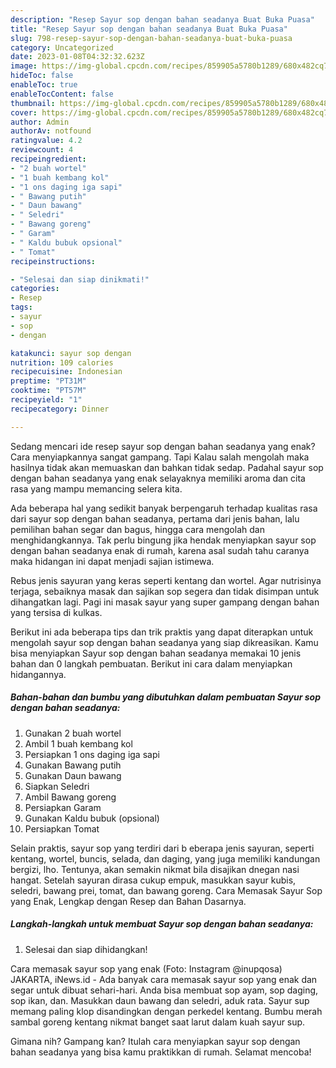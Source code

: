 ```yaml
---
description: "Resep Sayur sop dengan bahan seadanya Buat Buka Puasa"
title: "Resep Sayur sop dengan bahan seadanya Buat Buka Puasa"
slug: 798-resep-sayur-sop-dengan-bahan-seadanya-buat-buka-puasa
category: Uncategorized
date: 2023-01-08T04:32:32.623Z
image: https://img-global.cpcdn.com/recipes/859905a5780b1289/680x482cq70/sayur-sop-dengan-bahan-seadanya-foto-resep-utama.jpg
hideToc: false
enableToc: true
enableTocContent: false
thumbnail: https://img-global.cpcdn.com/recipes/859905a5780b1289/680x482cq70/sayur-sop-dengan-bahan-seadanya-foto-resep-utama.jpg
cover: https://img-global.cpcdn.com/recipes/859905a5780b1289/680x482cq70/sayur-sop-dengan-bahan-seadanya-foto-resep-utama.jpg
author: Admin
authorAv: notfound
ratingvalue: 4.2
reviewcount: 4
recipeingredient:
- "2 buah wortel"
- "1 buah kembang kol"
- "1 ons daging iga sapi"
- " Bawang putih"
- " Daun bawang"
- " Seledri"
- " Bawang goreng"
- " Garam"
- " Kaldu bubuk opsional"
- " Tomat"
recipeinstructions:

- "Selesai dan siap dinikmati!"
categories:
- Resep
tags:
- sayur
- sop
- dengan

katakunci: sayur sop dengan 
nutrition: 109 calories
recipecuisine: Indonesian
preptime: "PT31M"
cooktime: "PT57M"
recipeyield: "1"
recipecategory: Dinner

---
```



Sedang mencari ide resep sayur sop dengan bahan seadanya yang enak? Cara menyiapkannya sangat gampang. Tapi Kalau salah mengolah maka hasilnya tidak akan memuaskan dan bahkan tidak sedap. Padahal sayur sop dengan bahan seadanya yang enak selayaknya memiliki aroma dan cita rasa yang mampu memancing selera kita.


Ada beberapa hal yang sedikit banyak berpengaruh terhadap kualitas rasa dari sayur sop dengan bahan seadanya, pertama dari jenis bahan, lalu pemilihan bahan segar dan bagus, hingga cara mengolah dan menghidangkannya. Tak perlu bingung jika hendak menyiapkan sayur sop dengan bahan seadanya enak di rumah, karena asal sudah tahu caranya maka hidangan ini dapat menjadi sajian istimewa.

Rebus jenis sayuran yang keras seperti kentang dan wortel. Agar nutrisinya terjaga, sebaiknya masak dan sajikan sop segera dan tidak disimpan untuk dihangatkan lagi. Pagi ini masak sayur yang super gampang dengan bahan yang tersisa di kulkas.


Berikut ini ada beberapa tips dan trik praktis yang dapat diterapkan untuk mengolah sayur sop dengan bahan seadanya yang siap dikreasikan. Kamu bisa menyiapkan Sayur sop dengan bahan seadanya memakai 10 jenis bahan dan 0 langkah pembuatan. Berikut ini cara dalam menyiapkan hidangannya.

<!--inarticleads1-->

##### Bahan-bahan dan bumbu yang dibutuhkan dalam pembuatan Sayur sop dengan bahan seadanya:

1. Gunakan 2 buah wortel
1. Ambil 1 buah kembang kol
1. Persiapkan 1 ons daging iga sapi
1. Gunakan  Bawang putih
1. Gunakan  Daun bawang
1. Siapkan  Seledri
1. Ambil  Bawang goreng
1. Persiapkan  Garam
1. Gunakan  Kaldu bubuk (opsional)
1. Persiapkan  Tomat


Selain praktis, sayur sop yang terdiri dari b eberapa jenis sayuran, seperti kentang, wortel, buncis, selada, dan daging, yang juga memiliki kandungan bergizi, lho. Tentunya, akan semakin nikmat bila disajikan dnegan nasi hangat. Setelah sayuran dirasa cukup empuk, masukkan sayur kubis, seledri, bawang prei, tomat, dan bawang goreng. Cara Memasak Sayur Sop yang Enak, Lengkap dengan Resep dan Bahan Dasarnya. 

<!--inarticleads2-->

##### Langkah-langkah untuk membuat Sayur sop dengan bahan seadanya:


1. Selesai dan siap dihidangkan!

Cara memasak sayur sop yang enak (Foto: Instagram @inupqosa) JAKARTA, iNews.id - Ada banyak cara memasak sayur sop yang enak dan segar untuk dibuat sehari-hari. Anda bisa membuat sop ayam, sop daging, sop ikan, dan. Masukkan daun bawang dan seledri, aduk rata. Sayur sup memang paling klop disandingkan dengan perkedel kentang. Bumbu merah sambal goreng kentang nikmat banget saat larut dalam kuah sayur sup. 

Gimana nih? Gampang kan? Itulah cara menyiapkan sayur sop dengan bahan seadanya yang bisa kamu praktikkan di rumah. Selamat mencoba!

